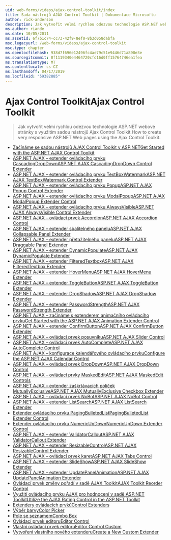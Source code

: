 ```yaml
---
uid: web-forms/videos/ajax-control-toolkit/index
title: Sada nástrojů AJAX Control Toolkit | Dokumentace Microsoftu
author: rick-anderson
description: Jak vytvořit velmi rychlou odezvou technologie ASP.NET webové stránky s využitím sadou nástrojů Ajax Control Toolkit.
ms.author: riande
ms.date: 10/05/2011
ms.assetid: 6f7b1c74-cc73-42f9-8ef0-8b3d058dabfa
msc.legacyurl: /web-forms/videos/ajax-control-toolkit
msc.type: chapter
ms.openlocfilehash: 938d7f696e12496fc4ae79c51e9446d71a898e3e
ms.sourcegitcommit: 0f1119340e4464720cfd16d0ff15764746ea1fea
ms.translationtype: MT
ms.contentlocale: cs-CZ
ms.lasthandoff: 04/17/2019
ms.locfileid: "59382885"
---
```

# <a name="ajax-control-toolkit"></a><span data-ttu-id="99fd2-103">Ajax Control Toolkit</span><span class="sxs-lookup"><span data-stu-id="99fd2-103">Ajax Control Toolkit</span></span>

> <span data-ttu-id="99fd2-104">Jak vytvořit velmi rychlou odezvou technologie ASP.NET webové stránky s využitím sadou nástrojů Ajax Control Toolkit.</span><span class="sxs-lookup"><span data-stu-id="99fd2-104">How to create very responsive ASP.NET Web pages using the Ajax Control Toolkit.</span></span>


- [<span data-ttu-id="99fd2-105">Začínáme se sadou nástrojů AJAX Control Toolkit v ASP.NET</span><span class="sxs-lookup"><span data-stu-id="99fd2-105">Get Started with the ASP.NET AJAX Control Toolkit</span></span>](how-do-i-get-started-with-the-aspnet-ajax-control-toolkit.md)
- [<span data-ttu-id="99fd2-106">ASP.NET AJAX – extender ovládacího prvku CascadingDropDown</span><span class="sxs-lookup"><span data-stu-id="99fd2-106">ASP.NET AJAX CascadingDropDown Control Extender</span></span>](how-do-i-use-the-aspnet-ajax-cascadingdropdown-control-extender.md)
- [<span data-ttu-id="99fd2-107">ASP.NET AJAX – extender ovládacího prvku TextBoxWatermark</span><span class="sxs-lookup"><span data-stu-id="99fd2-107">ASP.NET AJAX TextBoxWatermark Control Extender</span></span>](how-do-i-use-the-aspnet-ajax-textboxwatermark-control-extender.md)
- [<span data-ttu-id="99fd2-108">ASP.NET AJAX – extender ovládacího prvku Popup</span><span class="sxs-lookup"><span data-stu-id="99fd2-108">ASP.NET AJAX Popup Control Extender</span></span>](how-do-i-use-the-aspnet-ajax-popup-control-extender.md)
- [<span data-ttu-id="99fd2-109">ASP.NET AJAX – extender ovládacího prvku ModalPopup</span><span class="sxs-lookup"><span data-stu-id="99fd2-109">ASP.NET AJAX ModalPopup Extender Control</span></span>](how-do-i-use-the-aspnet-ajax-modalpopup-extender-control.md)
- [<span data-ttu-id="99fd2-110">ASP.NET AJAX – extender ovládacího prvku AlwaysVisible</span><span class="sxs-lookup"><span data-stu-id="99fd2-110">ASP.NET AJAX AlwaysVisible Control Extender</span></span>](how-do-i-use-the-aspnet-ajax-alwaysvisible-control-extender.md)
- [<span data-ttu-id="99fd2-111">ASP.NET AJAX – ovládací prvek Accordion</span><span class="sxs-lookup"><span data-stu-id="99fd2-111">ASP.NET AJAX Accordion Control</span></span>](how-do-i-use-the-aspnet-ajax-accordion-control.md)
- [<span data-ttu-id="99fd2-112">ASP.NET AJAX – extender sbalitelného panelu</span><span class="sxs-lookup"><span data-stu-id="99fd2-112">ASP.NET AJAX Collapsable Panel Extender</span></span>](how-do-i-use-the-aspnet-ajax-collapsable-panel-extender.md)
- [<span data-ttu-id="99fd2-113">ASP.NET AJAX – extender přetažitelného panelu</span><span class="sxs-lookup"><span data-stu-id="99fd2-113">ASP.NET AJAX Draggable Panel Extender</span></span>](how-do-i-use-the-aspnet-ajax-draggable-panel-extender.md)
- [<span data-ttu-id="99fd2-114">ASP.NET AJAX – extender DynamicPopulate</span><span class="sxs-lookup"><span data-stu-id="99fd2-114">ASP.NET AJAX DynamicPopulate Extender</span></span>](how-do-i-use-the-aspnet-ajax-dynamicpopulate-extender.md)
- [<span data-ttu-id="99fd2-115">ASP.NET AJAX – extender FilteredTextbox</span><span class="sxs-lookup"><span data-stu-id="99fd2-115">ASP.NET AJAX FilteredTextbox Extender</span></span>](how-do-i-use-the-aspnet-ajax-filteredtextbox-extender.md)
- [<span data-ttu-id="99fd2-116">ASP.NET AJAX – extender HoverMenu</span><span class="sxs-lookup"><span data-stu-id="99fd2-116">ASP.NET AJAX HoverMenu Extender</span></span>](how-do-i-use-the-aspnet-ajax-hovermenu-extender.md)
- [<span data-ttu-id="99fd2-117">ASP.NET AJAX – extender ToggleButton</span><span class="sxs-lookup"><span data-stu-id="99fd2-117">ASP.NET AJAX ToggleButton Extender</span></span>](how-do-i-use-the-aspnet-ajax-togglebutton-extender.md)
- [<span data-ttu-id="99fd2-118">ASP.NET AJAX – extender DropShadow</span><span class="sxs-lookup"><span data-stu-id="99fd2-118">ASP.NET AJAX DropShadow Extender</span></span>](how-do-i-use-the-aspnet-ajax-dropshadow-extender.md)
- [<span data-ttu-id="99fd2-119">ASP.NET AJAX – extender PasswordStrength</span><span class="sxs-lookup"><span data-stu-id="99fd2-119">ASP.NET AJAX PasswordStrength Extender</span></span>](how-do-i-use-the-aspnet-ajax-passwordstrength-extender.md)
- [<span data-ttu-id="99fd2-120">ASP.NET AJAX – začínáme s extenderem animačního ovládacího prvku</span><span class="sxs-lookup"><span data-stu-id="99fd2-120">Get Started with the ASP.NET AJAX Animation Extender Control</span></span>](how-do-i-get-started-with-the-aspnet-ajax-animation-extender-control.md)
- [<span data-ttu-id="99fd2-121">ASP.NET AJAX – extender ConfirmButton</span><span class="sxs-lookup"><span data-stu-id="99fd2-121">ASP.NET AJAX ConfirmButton Extender</span></span>](how-do-i-use-the-aspnet-ajax-confirmbutton-extender.md)
- [<span data-ttu-id="99fd2-122">ASP.NET AJAX – ovládací prvek posuvníku</span><span class="sxs-lookup"><span data-stu-id="99fd2-122">ASP.NET AJAX Slider Control</span></span>](how-do-i-use-the-aspnet-ajax-slider-control.md)
- [<span data-ttu-id="99fd2-123">ASP.NET AJAX – ovládací prvek AutoComplete</span><span class="sxs-lookup"><span data-stu-id="99fd2-123">ASP.NET AJAX AutoComplete Control</span></span>](how-do-i-use-the-aspnet-ajax-autocomplete-control.md)
- [<span data-ttu-id="99fd2-124">ASP.NET AJAX – konfigurace kalendářového ovládacího prvku</span><span class="sxs-lookup"><span data-stu-id="99fd2-124">Configure the ASP.NET AJAX Calendar Control</span></span>](how-do-i-configure-the-aspnet-ajax-calendar-control.md)
- [<span data-ttu-id="99fd2-125">ASP.NET AJAX – ovládací prvek DropDown</span><span class="sxs-lookup"><span data-stu-id="99fd2-125">ASP.NET AJAX DropDown Control</span></span>](how-do-i-use-the-aspnet-ajax-dropdown-control.md)
- [<span data-ttu-id="99fd2-126">ASP.NET AJAX – ovládací prvky MaskedEdit</span><span class="sxs-lookup"><span data-stu-id="99fd2-126">ASP.NET AJAX MaskedEdit Controls</span></span>](how-do-i-use-the-aspnet-ajax-maskededit-controls.md)
- [<span data-ttu-id="99fd2-127">ASP.NET AJAX – extender zaškrtávacích políček MutuallyExclusive</span><span class="sxs-lookup"><span data-stu-id="99fd2-127">ASP.NET AJAX MutuallyExclusive Checkbox Extender</span></span>](how-do-i-use-the-aspnet-ajax-mutuallyexclusive-checkbox-extender.md)
- [<span data-ttu-id="99fd2-128">ASP.NET AJAX – ovládací prvek NoBot</span><span class="sxs-lookup"><span data-stu-id="99fd2-128">ASP.NET AJAX NoBot Control</span></span>](how-do-i-use-the-aspnet-ajax-nobot-control.md)
- [<span data-ttu-id="99fd2-129">ASP.NET AJAX – extender ListSearch</span><span class="sxs-lookup"><span data-stu-id="99fd2-129">ASP.NET AJAX ListSearch Extender</span></span>](how-do-i-use-the-aspnet-ajax-listsearch-extender.md)
- [<span data-ttu-id="99fd2-130">Extender ovládacího prvku PagingBulletedList</span><span class="sxs-lookup"><span data-stu-id="99fd2-130">PagingBulletedList Extender Control</span></span>](how-do-i-use-the-pagingbulletedlist-extender-control.md)
- [<span data-ttu-id="99fd2-131">Extender ovládacího prvku NumericUpDown</span><span class="sxs-lookup"><span data-stu-id="99fd2-131">NumericUpDown Extender Control</span></span>](how-do-i-use-the-numericupdown-extender-control.md)
- [<span data-ttu-id="99fd2-132">ASP.NET AJAX – extender ValidatorCallout</span><span class="sxs-lookup"><span data-stu-id="99fd2-132">ASP.NET AJAX ValidatorCallout Extender</span></span>](how-do-i-use-the-aspnet-ajax-validatorcallout-extender.md)
- [<span data-ttu-id="99fd2-133">ASP.NET AJAX – extender ResizableControl</span><span class="sxs-lookup"><span data-stu-id="99fd2-133">ASP.NET AJAX ResizableControl Extender</span></span>](how-do-i-use-the-aspnet-ajax-resizablecontrol-extender.md)
- [<span data-ttu-id="99fd2-134">ASP.NET AJAX – ovládací prvek karet</span><span class="sxs-lookup"><span data-stu-id="99fd2-134">ASP.NET AJAX Tabs Control</span></span>](how-do-i-use-the-aspnet-ajax-tabs-control.md)
- [<span data-ttu-id="99fd2-135">ASP.NET AJAX – extender SlideShow</span><span class="sxs-lookup"><span data-stu-id="99fd2-135">ASP.NET AJAX SlideShow Extender</span></span>](how-do-i-use-the-aspnet-ajax-slideshow-extender.md)
- [<span data-ttu-id="99fd2-136">ASP.NET AJAX – extender UpdatePanelAnimation</span><span class="sxs-lookup"><span data-stu-id="99fd2-136">ASP.NET AJAX UpdatePanelAnimation Extender</span></span>](how-do-i-use-the-aspnet-ajax-updatepanelanimation-extender.md)
- [<span data-ttu-id="99fd2-137">Ovládací prvek změny pořadí v sadě AJAX Toolkit</span><span class="sxs-lookup"><span data-stu-id="99fd2-137">AJAX Toolkit Reorder Control</span></span>](how-do-i-the-ajax-toolkit-reorder-control.md)
- [<span data-ttu-id="99fd2-138">Využití ovládacího prvku AJAX pro hodnocení v sadě ASP.NET Toolkit</span><span class="sxs-lookup"><span data-stu-id="99fd2-138">Utilize the AJAX Rating Control in the ASP.NET Toolkit</span></span>](utilize-the-ajax-rating-control-in-the-aspnet-toolkit.md)
- [<span data-ttu-id="99fd2-139">Extendery ovládacích prvků</span><span class="sxs-lookup"><span data-stu-id="99fd2-139">Control Extenders</span></span>](control-extenders.md)
- [<span data-ttu-id="99fd2-140">Výběr barvy</span><span class="sxs-lookup"><span data-stu-id="99fd2-140">Color Picker</span></span>](color-picker.md)
- [<span data-ttu-id="99fd2-141">Pole se seznamem</span><span class="sxs-lookup"><span data-stu-id="99fd2-141">Combo Box</span></span>](combo-box.md)
- [<span data-ttu-id="99fd2-142">Ovládací prvek editoru</span><span class="sxs-lookup"><span data-stu-id="99fd2-142">Editor Control</span></span>](editor-control.md)
- [<span data-ttu-id="99fd2-143">Vlastní ovládací prvek editoru</span><span class="sxs-lookup"><span data-stu-id="99fd2-143">Editor Control Custom</span></span>](editor-control-custom.md)
- [<span data-ttu-id="99fd2-144">Vytvoření vlastního nového extenderu</span><span class="sxs-lookup"><span data-stu-id="99fd2-144">Create a New Custom Extender</span></span>](create-a-new-custom-extender.md)
